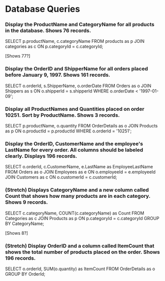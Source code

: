 # Database Queries

### Display the ProductName and CategoryName for all products in the database. Shows 76 records.
  SELECT p.productName, c.categoryName
  FROM products as p
  JOIN categories as c
  ON p.categoryId = c.categoryId;

  [Shows 77?]

### Display the OrderID and ShipperName for all orders placed before January 9, 1997. Shows 161 records.
  SELECT o.orderId, s.ShipperName, o.orderDate
  FROM Orders as o
  JOIN Shippers as s
  ON o.shipperId = s.shipperId
  WHERE o.orderDate < '1997-01-09';

### Display all ProductNames and Quantities placed on order 10251. Sort by ProductName. Shows 3 records.
  SELECT p.productName, o.quantity
  FROM OrderDetails as o
  JOIN Products as p
  ON o.productId = p.productId
  WHERE o.orderId = '10251';

### Display the OrderID, CustomerName and the employee's LastName for every order. All columns should be labeled clearly. Displays 196 records.
  SELECT o.orderId, c.CustomerName, e.LastName as EmployeeLastName
  FROM Orders as o
  JOIN Employees as e
  ON o.employeeId = e.employeeId
  JOIN Customers as c
  ON o.customerId = c.customerId;

### (Stretch)  Displays CategoryName and a new column called Count that shows how many products are in each category. Shows 9 records.
  SELECT c.categoryName, COUNT(c.categoryName) as Count
  FROM Categories as c
  JOIN Products as p
  ON p.categoryId = c.categoryId
  GROUP BY CategoryName;

  [Shows 8?]

### (Stretch) Display OrderID and a  column called ItemCount that shows the total number of products placed on the order. Shows 196 records. 
  SELECT o.orderId, SUM(o.quantity) as ItemCount
  FROM OrderDetails as o
  GROUP BY OrderId;